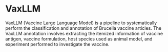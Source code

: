 # VaxLLM

VaxLLM (Vaccine Large Language Model) is a pipeline to systematically perform the classification and annotation of Brucella vaccine articles. The VaxLLM annotation involves extracting the itemized information of vaccine antigen, vaccine formulation, host species used as animal model, and experiment performed to investigate the vaccine.

